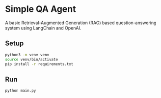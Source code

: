 # Simple QA Agent

A basic Retrieval-Augmented Generation (RAG) based question-answering system using LangChain and OpenAI.

## Setup

```bash
python3 -m venv venv
source venv/bin/activate
pip install -r requirements.txt
```

## Run
```bash
python main.py
```

